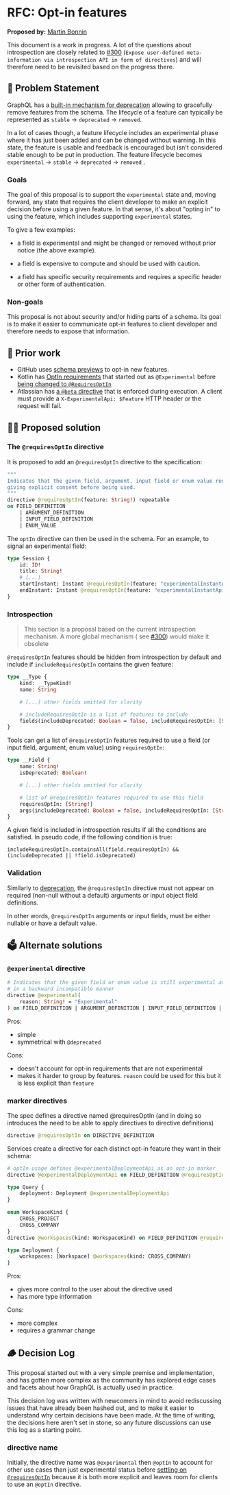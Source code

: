 # RFC: Opt-in features

**Proposed by:** [Martin Bonnin](https://twitter.com/martinbonnin)

This document is a work in progress. A lot of the questions about introspection are closely related
to [#300](https://github.com/graphql/graphql-spec/issues/300) (`Expose user-defined meta-information via introspection API in form of directives`)
and will therefore need to be revisited based on the progress there.

## 📜 Problem Statement

GraphQL has a [built-in mechanism for deprecation](https://spec.graphql.org/draft/#sec--deprecated) allowing to
gracefully remove features from the schema. The lifecycle of a feature can typically be represented as `stable`
-> `deprecated` -> `removed`.

In a lot of cases though, a feature lifecycle includes an experimental phase where it has just been added and can be
changed without warning. In this state, the feature is usable and feedback is encouraged but isn't considered stable
enough to be put in production. The feature lifecycle becomes `experimental` -> `stable` -> `deprecated` -> `removed` .

### Goals

The goal of this proposal is to support the `experimental` state and, moving forward, any state that requires the client
developer to make an explicit decision before using a given feature. In that sense, it's about "opting in" to using the
feature, which includes supporting `experimental` states.

To give a few examples:

* a field is experimental and might be changed or removed without prior notice (the above example).

* a field is expensive to compute and should be used with caution.

* a field has specific security requirements and requires a specific header or other form of authentication.

### Non-goals

This proposal is not about security and/or hiding parts of a schema. Its goal is to make it easier to communicate opt-in
features to client developer and therefore needs to expose that information.

## 👀 Prior work

* GitHub uses [schema previews](https://docs.github.com/en/graphql/overview/schema-previews) to opt-in new features.
* Kotlin has [OptIn requirements](https://kotlinlang.org/docs/opt-in-requirements.html) that started out
  as `@Experimental`
  before [being changed to `@RequiresOptIn`](https://youtrack.jetbrains.com/issue/KT-26216/Generalize-Experimental-API)
* Atlassian
  has [a `@beta` directive](https://developer.atlassian.com/platform/atlassian-graphql-api/graphql/#schema-changes) that
  is enforced during execution. A client must provide a `X-ExperimentalApi: $Feature` HTTP header or the request will
  fail.

## 🧑‍💻 Proposed solution

### The `@requiresOptIn` directive

It is proposed to add an `@requiresOptIn` directive to the specification:

```graphql
"""
Indicates that the given field, argument, input field or enum value requires
giving explicit consent before being used.
"""
directive @requiresOptIn(feature: String!) repeatable
on FIELD_DEFINITION
    | ARGUMENT_DEFINITION
    | INPUT_FIELD_DEFINITION
    | ENUM_VALUE
```

The `optIn` directive can then be used in the schema. For an example, to signal an experimental field:

```graphql
type Session {
    id: ID!
    title: String!
    # [...]
    startInstant: Instant @requiresOptIn(feature: "experimentalInstantApi")
    endInstant: Instant @requiresOptIn(feature: "experimentalInstantApi")
}
```

### Introspection

> This section is a proposal based on the current introspection mechanism. A more global mechanism (
> see [#300](https://github.com/graphql/graphql-spec/issues/300)) would make it obsolete

`@requiresOptIn` features should be hidden from introspection by default and include if `includeRequiresOptIn` contains the
given feature:

```graphql
type __Type {
    kind: __TypeKind!
    name: String

    # [...] other fields omitted for clarity

    # includeRequiresOptIn is a list of features to include
    fields(includeDeprecated: Boolean = false, includeRequiresOptIn: [String!]): [__Field!]
}
```

Tools can get a list of `@requiresOptIn` features required to use a field (or input field, argument, enum value)
using `requiresOptIn`:

```graphql
type __Field {
    name: String!
    isDeprecated: Boolean!

    # [...] other fields omitted for clarity

    # list of @requiresOptIn features required to use this field
    requiresOptIn: [String!]
    args(includeDeprecated: Boolean = false, includeRequiresOptIn: [String!]): [__InputValue!]!
}
```

A given field is included in introspection results if all the conditions are satisfied. In pseudo code, if the following
condition is true:

```
includeRequiresOptIn.containsAll(field.requiresOptIn) && (includeDeprecated || !field.isDeprecated)
```

### Validation

Similarly to [deprecation](https://spec.graphql.org/draft/#sel-FAHnBZNCAACCwDqvK), the `@requiresOptIn` directive must
not appear on required (non-null without a default) arguments or input object field definitions.

In other words, `@requiresOptIn`  arguments or input fields, must be either nullable or have a default value.

## 🗳️ Alternate solutions

### `@experimental` directive

```graphql
# Indicates that the given field or enum value is still experimental and might be changed 
# in a backward incompatible manner
directive @experimental(
    reason: String! = "Experimental"
) on FIELD_DEFINITION | ARGUMENT_DEFINITION | INPUT_FIELD_DEFINITION | ENUM_VALUE
```

Pros:

* simple
* symmetrical with `@deprecated`

Cons:

* doesn't account for opt-in requirements that are not experimental
* makes it harder to group by features. `reason` could be used for this but it is less explicit than `feature`

### marker directives

The spec defines a directive named @requiresOptIn (and in doing so introduces the need to be able to apply directives to
directive definitions)

```graphql
directive @requiresOptIn on DIRECTIVE_DEFINITION
```

Services create a directive for each distinct opt-in feature they want in their schema:

```graphql
# optIn usage defines @experimentalDeploymentApi as an opt-in marker
directive @experimentalDeploymentApi on FIELD_DEFINITION @requiresOptIn

type Query {
    deployment: Deployment @experimentalDeploymentApi
}

enum WorkspaceKind {
    CROSS_PROJECT
    CROSS_COMPANY
}
directive @workspaces(kind: WorkspaceKind) on FIELD_DEFINITION @requiresOptIn

type Deployment {
    workspaces: [Workspace] @workspaces(kind: CROSS_COMPANY)
}
```

Pros:

* gives more control to the user about the directive used
* has more type information

Cons:

* more complex
* requires a grammar change

## 🪵 Decision Log

This proposal started out with a very simple premise and implementation, and has gotten more complex as
the community has explored edge cases and facets about how GraphQL is actually used in practice.

This decision log was written with newcomers in mind to avoid rediscussing issues that have already been hashed out,
and to make it easier to understand why certain decisions have been made. At the time of writing,
the decisions here aren't set in stone, so any future discussions can use this log as a starting point.

### directive name

Initially, the directive name was `@experimental` then `@optIn` to account for other use cases than just experimental
status before [settling on `@requiresOptIn`](https://github.com/graphql/graphql-wg/pull/1006#discussion_r889467023)
because it is both more explicit and leaves room for clients to use an `@optIn` directive.
